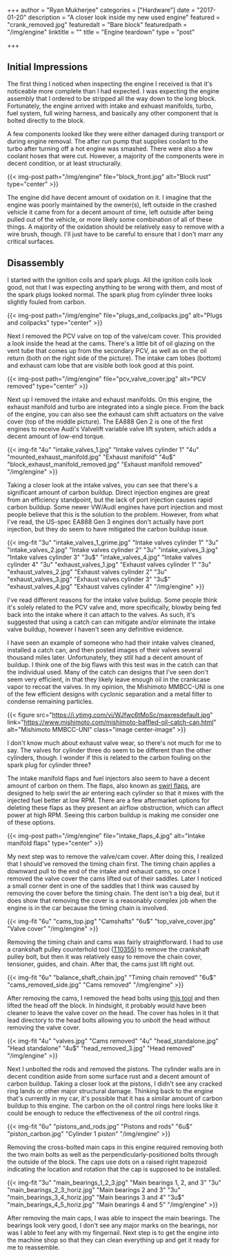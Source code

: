 +++
author = "Ryan Mukherjee"
categories = ["Hardware"]
date = "2017-01-20"
description = "A closer look inside my new used engine"
featured = "crank_removed.jpg"
featuredalt = "Bare block"
featuredpath = "/img/engine"
linktitle = ""
title = "Engine teardown"
type = "post"

+++

## Initial Impressions

The first thing I noticed when inspecting the engine I received is that it's noticeable more complete than I had expected. I was expecting the engine assembly that I ordered to be stripped all the way down to the long block. Fortunately, the engine arrived with intake and exhuast manifolds, turbo, fuel system, full wiring harness, and basically any other component that is bolted directly to the block. 

A few components looked like they were either damaged during transport or during engine removal. The after run pump that supplies coolant to the turbo after turning off a hot engine was smashed. There were also a few coolant hoses that were cut. However, a majority of the components were in decent condition, or at least structurally.

{{< img-post path="/img/engine" file="block_front.jpg" alt="Block rust" type="center" >}}

The engine did have decent amount of oxidation on it. I imagine that the engine was poorly maintained by the owner(s), left outside in the crashed vehicle it came from for a decent amount of time, left outside after being pulled out of the vehicle, or more likely some combination of all of these things. A majority of the oxidation should be relatively easy to remove with a wire brush, though. I'll just have to be careful to ensure that I don't marr any critical surfaces.

## Disassembly

I started with the ignition coils and spark plugs. All the ignition coils look good, not that I was expecting anything to be wrong with them, and most of the spark plugs looked normal. The spark plug from cylinder three looks slightly fouled from carbon.

{{< img-post path="/img/engine" file="plugs_and_coilpacks.jpg" alt="Plugs and coilpacks" type="center" >}}

Next I removed the PCV valve on top of the valve/cam cover. This provided a look inside the head at the cams. There's a little bit of oil glazing on the vent tube that comes up from the secondary PCV, as well as on the oil return (both on the right side of the picture). The intake cam lobes (bottom) and exhaust cam lobe that are visible both look good at this point.

{{< img-post path="/img/engine" file="pcv_valve_cover.jpg" alt="PCV removed" type="center" >}}

Next up I removed the intake and exhaust manifolds. On this engine, the exhaust manifold and turbo are integrated into a single piece. From the back of the engine, you can also see the exhaust cam shift actuators on the valve cover (top of the middle picture). The EA888 Gen 2 is one of the first engines to receive Audi's Valvelift variable valve lift system, which adds a decent amount of low-end torque.

{{< img-fit "4u" "intake_valves_1.jpg" "Intake valves cylinder 1" 
"4u" "mounted_exhaust_manifold.jpg" "Exhaust manifold"
"4u$" "block_exhaust_manifold_removed.jpg" "Exhaust manifold removed"
"/img/engine" >}}

Taking a closer look at the intake valves, you can see that there's a significant amount of carbon buildup. Direct injection engines are great from an efficiency standpoint, but the lack of port injection causes rapid carbon buildup. Some newer VW/Audi engines have port injection and most people believe that this is the solution to the problem. However, from what I've read, the US-spec EA888 Gen 3 engines don't actually have port injection, but they do seem to have mitigated the carbon buildup issue.

{{< img-fit "3u" "intake_valves_1_grime.jpg" "Intake valves cylinder 1" 
"3u" "intake_valves_2.jpg" "Intake valves cylinder 2"
"3u" "intake_valves_3.jpg" "Intake valves cylinder 3"
"3u$" "intake_valves_4.jpg" "Intake valves cylinder 4"
"3u" "exhaust_valves_1.jpg" "Exhaust valves cylinder 1"
"3u" "exhaust_valves_2.jpg" "Exhaust valves cylinder 2"
"3u" "exhaust_valves_3.jpg" "Exhaust valves cylinder 3"
"3u$" "exhaust_valves_4.jpg" "Exhaust valves cylinder 4"
"/img/engine" >}}

I've read different reasons for the intake valve buildup. Some people think it's solely related to the PCV valve and, more specifically, blowby being fed back into the intake where it can attach to the valves. As such, it's suggested that using a catch can can mitigate and/or eliminate the intake valve buildup, however I haven't seen any definitive evidence. 

I have seen an example of someone who had their intake valves cleaned, installed a catch can, and then posted images of their valves several thousand miles later. Unfortunately, they still had a decent amount of buildup. I think one of the big flaws with this test was in the catch can that the individual used. Many of the catch can designs that I've seen don't seem very efficient, in that they likely leave enough oil in the crankcase vapor to recoat the valves. In my opinion, the Mishimoto MMBCC-UNI is one of the few efficient designs with cyclonic separation and a metal filter to condense remaining particles.

{{< figure src="https://i.ytimg.com/vi/WJfwc6tMoSc/maxresdefault.jpg" link="https://www.mishimoto.com/mishimoto-baffled-oil-catch-can.html" alt="Mishimoto MMBCC-UNI" class="image center-image" >}}

I don't know much about exhaust valve wear, so there's not much for me to say. The valves for cylinder three do seem to be different than the other cylinders, though. I wonder if this is related to the carbon fouling on the spark plug for cylinder three?

The intake manifold flaps and fuel injectors also seem to have a decent amount of carbon on them. The flaps, also known as [swirl flaps](https://en.wikipedia.org/wiki/Swirl_flap), are designed to help swirl the air entering each cylinder so that it mixes with the injected fuel better at low RPM. There are a few aftermarket options for deleting these flaps as they present an airflow obstruction, which can affect power at high RPM. Seeing this carbon buildup is making me consider one of these options.

{{< img-post path="/img/engine" file="intake_flaps_4.jpg" alt="Intake manifold flaps" type="center" >}}

My next step was to remove the valve/cam cover. After doing this, I realized that I should've removed the timing chain first. The timing chain applies a downward pull to the end of the intake and exhaust cams, so once I removed the valve cover the cams lifted out of their saddles. Later I noticed a small corner dent in one of the saddles that I think was caused by removing the cover before the timing chain. The dent isn't a big deal, but it does show that removing the cover is a reasonably complex job when the engine is in the car because the timing chain is involved.

{{< img-fit "6u" "cams_top.jpg" "Camshafts" 
"6u$" "top_valve_cover.jpg" "Valve cover"
"/img/engine" >}}

Removing the timing chain and cams was fairly straightforward. I had to use a crankshaft pulley counterhold tool ([T10355](http://a.co/1MjnkLO)) to remove the crankshaft pulley bolt, but then it was relatively easy to remove the chain cover, tensioner, guides, and chain. After that, the cams just lift right out.

{{< img-fit "6u" "balance_shaft_chain.jpg" "Timing chain removed" 
"6u$" "cams_removed_side.jpg" "Cams removed"
"/img/engine" >}}

After removing the cams, I removed the head bolts using [this tool](http://a.co/8iSRv3J) and then lifted the head off the block. In hindsight, it probably would have been cleaner to leave the valve cover on the head. The cover has holes in it that lead directory to the head bolts allowing you to unbolt the head without removing the valve cover.

{{< img-fit "4u" "valves.jpg" "Cams removed" 
"4u" "head_standalone.jpg" "Head standalone"
"4u$" "head_removed_3.jpg" "Head removed"
"/img/engine" >}}

Next I unbolted the rods and removed the pistons. The cylinder walls are in decent condition aside from some surface rust and a decent amount of carbon buildup. Taking a closer look at the pistons, I didn't see any cracked ring lands or other major structural damage. Thinking back to the engine that's currently in my car, it's possible that it has a similar amount of carbon buildup to this engine. The carbon on the oil control rings here looks like it could be enough to reduce the effectiveness of the oil control rings.

{{< img-fit "6u" "pistons_and_rods.jpg" "Pistons and rods" 
"6u$" "piston_carbon.jpg" "Cylinder 1 piston"
"/img/engine" >}}

Removing the cross-bolted main caps in this engine required removing both the two main bolts as well as the perpendicularly-positioned bolts through the outside of the block. The caps use dots on a raised right trapezoid indicating the location and rotation that the cap is supposed to be installed.

{{< img-fit "3u" "main_bearings_1_2_3.jpg" "Main bearings 1, 2, and 3" 
"3u" "main_bearings_2_3_horiz.jpg" "Main bearings 2 and 3"
"3u" "main_bearings_3_4_horiz.jpg" "Main bearings 3 and 4"
"3u$" "main_bearings_4_5_horiz.jpg" "Main bearings 4 and 5"
"/img/engine" >}}

After removing the main caps, I was able to inspect the main bearings. The bearings look very good, I don't see any major marks on the bearings, nor was I able to feel any with my fingernail. Next step is to get the engine into the machine shop so that they can clean everything up and get it ready for me to reassemble.